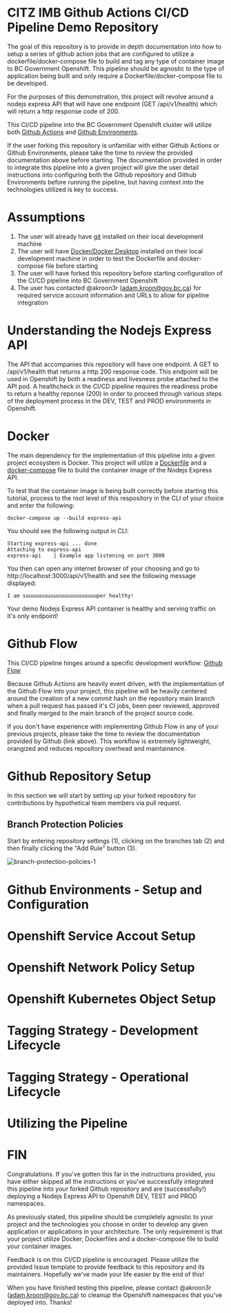 # CITZ IMB Github Actions CI/CD Pipeline Demo Repository

The goal of this repository is to provide in depth documentation into how to
setup a series of github action jobs that are configured to utilize a
dockerfile/docker-compose file to build and tag any type of container image 
to BC Government Openshift. This pipeline should be agnostic to the type of
application being built and only require a Dockerfile/docker-compose file to
be developed.

For the purposes of this demonstration, this project will revolve around a 
nodejs express API that will have one endpoint (GET /api/v1/health) which
will return a http response code of 200.

This CI/CD pipeline into the BC Government Openshift cluster will utilize both
[Github Actions](https://docs.github.com/en/actions) and [Github Environments](https://docs.github.com/en/actions/deployment/targeting-different-environments/using-environments-for-deployment). 

If the user forking this repository is unfamiliar with either Github Actions or
Github Environments, please take the time to review the provided documentation
above before starting. The documentation provided in order to integrate this 
pipeline into a given project will give the user detail instructions into
configuring both the Github repository and Github Environments before running
the pipeline, but having context into the technologies utilized is key to 
success.

# Assumptions

1. The user will already have [git](https://git-scm.com/book/en/v2/Getting-Started-Installing-Git) installed on their local development machine
2. The user will have [Docker/Docker Desktop](https://docs.docker.com/get-docker/) installed on their local development
machine in order to test the Dockerfile and docker-compose file before starting
3. The user will have forked this repository before starting configuration of
the CI/CD pipeline into BC Government Openshift
4. The user has contacted @akroon3r (adam.kroon@gov.bc.ca) for required service
account information and URLs to allow for pipeline integration 

# Understanding the Nodejs Express API

The API that accompanies this repository will have one endpoint. A GET to
/api/v1/health that returns a http 200 response code. This endpoint will be used 
in Openshift by both a readiness and livesness probe attached to the API pod.
A healthcheck in the CI/CD pipeline requires the readiness probe to return a
healthy reponse (200) in order to proceed through various steps of the
deployment process in the DEV, TEST and PROD environments in Openshift.

# Docker 

The main dependency for the implementation of this pipeline into a given 
project ecosystem is Docker. This project will utilze a [Dockerfile](https://github.com/bcgov/citz-imb-actions-pipeline-demo/blob/main/src/api/Dockerfile) and
a [docker-compose](https://github.com/bcgov/citz-imb-actions-pipeline-demo/blob/main/docker-compose.yaml) file to build the container image of the Nodejs Express API.

To test that the container image is being built correctly before starting this 
tutorial, process to the root level of this respository in the CLI of your
choice and enter the following:

`docker-compose up --build express-api`

You should see the following output in CLI:

```
Starting express-api ... done
Attaching to express-api
express-api    | Example app listening on port 3000
```

You then can open any internet browser of your choosing and go to 
http://localhost:3000/api/v1/health and see the following message displayed:

`I am suuuuuuuuuuuuuuuuuuuuuuuper healthy!`

Your demo Nodejs Express API container is healthy and serving traffic on it's
only endpoint!

# Github Flow

This CI/CD pipeline hinges around a specific development workflow: [Github Flow](https://docs.github.com/en/get-started/quickstart/github-flow)

Because Github Actions are heavily event driven, with the implementation of
the Github Flow into your project, this pipeline will be heavily centered
around the creation of a new commit hash on the repository main branch when a 
pull request has passed it's CI jobs, been peer reviewed, approved and finally
merged to the main branch of the project source code.

If you don't have experience with implementing Github Flow in any of your
previous projects, please take the time to review the documentation provided
by Github (link above). This workflow is extremely lightweight, orangized and
reduces repository overhead and maintainence.

# Github Repository Setup

In this section we will start by setting up your forked repository for 
contributions by hypothetical team members via pull request.

## Branch Protection Policies

Start by entering repository settings (1), clicking on the branches tab (2) and
then finally clicking the "Add Rule" button (3).

![branch-protection-policies-1]()

# Github Environments - Setup and Configuration 

# Openshift Service Accout Setup

# Openshift Network Policy Setup 

# Openshift Kubernetes Object Setup 

# Tagging Strategy - Development Lifecycle

# Tagging Strategy  - Operational Lifecycle 

# Utilizing the Pipeline

# FIN

Congratulations. If you've gotten this far in the instructions provided, you
have either skipped all the instructions or you've successfully integrated this
pipeline into your forked Github repository and are (successfully!) deploying
a Nodejs Express API to Openshift DEV, TEST and PROD namespaces.

As previously stated, this pipeline should be completely agnostic to your
project and the technologies you choose in order to develop any given
application or applications in your architecture. The only requirement is that
your project utilize Docker, Dockerfiles and a docker-compose file to build
your container images.

Feedback is on this CI/CD pipeline is encouraged. Please utilize the provided 
Issue template to provide feedback to this repository and its maintainers.
Hopefully we've made your life easier by the end of this!

When you have finished testing this pipeline, please contact @akroon3r
(adam.kroon@gov.bc.ca) to cleanup the Openshift namespaces that you've
deployed into. Thanks!

